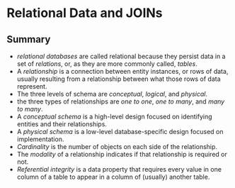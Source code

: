 # Relational Data and JOINs
## Summary
* *relational databases* are called relational because they persist data in a set of *relations*, or, as they are more commonly called, *tables*.
* A *relationship* is a connection between entity instances, or rows of data, usually resulting from a relationship between what those rows of data represent.
* The three levels of schema are *conceptual*, *logical*, and *physical*.
* the three types of relationships are *one to one*, *one to many*, and *many to many*.
* A *conceptual schema* is a high-level design focused on identifying entities and their relationships.
* A *physical schema* is a low-level database-specific design focused on implementation.
* *Cardinality* is the number of objects on each side of the relationship.
* The *modality* of a relationship indicates if that relationship is required or not.
* *Referential integrity* is a data property that requires every value in one column of a table to appear in a column of (usually) another table.
